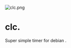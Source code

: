 ![clc.png](https://github.com/user-attachments/assets/9fb320a7-2645-4089-9153-149f44e5720c)
# clc.
Super simple timer for debian .
